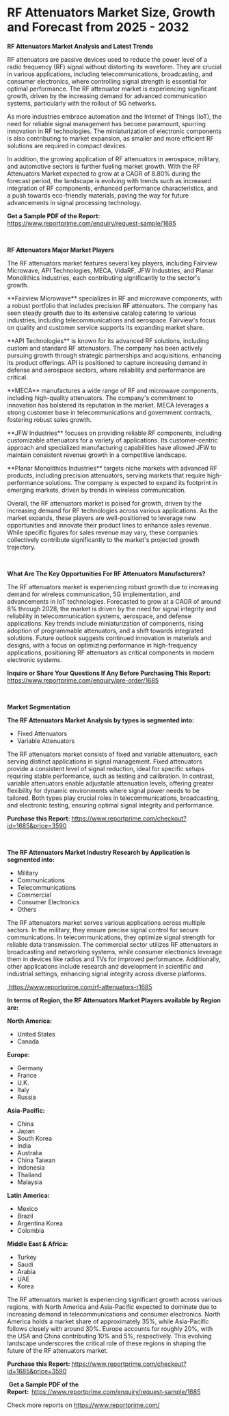 <p><h1>RF Attenuators Market Size, Growth and Forecast from 2025 - 2032</h1></p><p><strong>RF Attenuators Market Analysis and Latest Trends</strong></p>
<p><p>RF attenuators are passive devices used to reduce the power level of a radio frequency (RF) signal without distorting its waveform. They are crucial in various applications, including telecommunications, broadcasting, and consumer electronics, where controlling signal strength is essential for optimal performance. The RF attenuator market is experiencing significant growth, driven by the increasing demand for advanced communication systems, particularly with the rollout of 5G networks. </p><p>As more industries embrace automation and the Internet of Things (IoT), the need for reliable signal management has become paramount, spurring innovation in RF technologies. The miniaturization of electronic components is also contributing to market expansion, as smaller and more efficient RF solutions are required in compact devices.</p><p>In addition, the growing application of RF attenuators in aerospace, military, and automotive sectors is further fueling market growth. With the RF Attenuators Market expected to grow at a CAGR of 8.80% during the forecast period, the landscape is evolving with trends such as increased integration of RF components, enhanced performance characteristics, and a push towards eco-friendly materials, paving the way for future advancements in signal processing technology.</p></p>
<p><strong>Get a Sample PDF of the Report:&nbsp;</strong> <a href="https://www.reportprime.com/enquiry/request-sample/1685?utm_campaign=2797&utm_medium=2&utm_source=Github&utm_content=ia&utm_term=18032025&utm_id=rf-attenuators">https://www.reportprime.com/enquiry/request-sample/1685</a></p>
<p>&nbsp;</p>
<p><strong>RF Attenuators Major Market Players</strong></p>
<p><p>The RF attenuators market features several key players, including Fairview Microwave, API Technologies, MECA, VidaRF, JFW Industries, and Planar Monolithics Industries, each contributing significantly to the sector's growth.</p><p>**Fairview Microwave** specializes in RF and microwave components, with a robust portfolio that includes precision RF attenuators. The company has seen steady growth due to its extensive catalog catering to various industries, including telecommunications and aerospace. Fairview's focus on quality and customer service supports its expanding market share.</p><p>**API Technologies** is known for its advanced RF solutions, including custom and standard RF attenuators. The company has been actively pursuing growth through strategic partnerships and acquisitions, enhancing its product offerings. API is positioned to capture increasing demand in defense and aerospace sectors, where reliability and performance are critical.</p><p>**MECA** manufactures a wide range of RF and microwave components, including high-quality attenuators. The company's commitment to innovation has bolstered its reputation in the market. MECA leverages a strong customer base in telecommunications and government contracts, fostering robust sales growth.</p><p>**JFW Industries** focuses on providing reliable RF components, including customizable attenuators for a variety of applications. Its customer-centric approach and specialized manufacturing capabilities have allowed JFW to maintain consistent revenue growth in a competitive landscape.</p><p>**Planar Monolithics Industries** targets niche markets with advanced RF products, including precision attenuators, serving markets that require high-performance solutions. The company is expected to expand its footprint in emerging markets, driven by trends in wireless communication.</p><p>Overall, the RF attenuators market is poised for growth, driven by the increasing demand for RF technologies across various applications. As the market expands, these players are well-positioned to leverage new opportunities and innovate their product lines to enhance sales revenue. While specific figures for sales revenue may vary, these companies collectively contribute significantly to the market's projected growth trajectory.</p></p>
<p>&nbsp;</p>
<p><strong>What Are The Key Opportunities For RF Attenuators Manufacturers?</strong></p>
<p><p>The RF attenuators market is experiencing robust growth due to increasing demand for wireless communication, 5G implementation, and advancements in IoT technologies. Forecasted to grow at a CAGR of around 8% through 2028, the market is driven by the need for signal integrity and reliability in telecommunication systems, aerospace, and defense applications. Key trends include miniaturization of components, rising adoption of programmable attenuators, and a shift towards integrated solutions. Future outlook suggests continued innovation in materials and designs, with a focus on optimizing performance in high-frequency applications, positioning RF attenuators as critical components in modern electronic systems.</p></p>
<p><strong>Inquire or Share Your Questions If Any Before Purchasing This Report:</strong> <a href="https://www.reportprime.com/enquiry/pre-order/1685?utm_campaign=2797&utm_medium=2&utm_source=Github&utm_content=ia&utm_term=18032025&utm_id=rf-attenuators">https://www.reportprime.com/enquiry/pre-order/1685</a></p>
<p>&nbsp;</p>
<p><strong>Market Segmentation</strong></p>
<p><strong>The RF Attenuators Market Analysis by types is segmented into:</strong></p>
<p><ul><li>Fixed Attenuators</li><li>Variable Attenuators</li></ul></p>
<p><p>The RF attenuators market consists of fixed and variable attenuators, each serving distinct applications in signal management. Fixed attenuators provide a consistent level of signal reduction, ideal for specific setups requiring stable performance, such as testing and calibration. In contrast, variable attenuators enable adjustable attenuation levels, offering greater flexibility for dynamic environments where signal power needs to be tailored. Both types play crucial roles in telecommunications, broadcasting, and electronic testing, ensuring optimal signal integrity and performance.</p></p>
<p><strong>Purchase this Report:&nbsp;</strong><a href="https://www.reportprime.com/checkout?id=1685&price=3590&utm_campaign=2797&utm_medium=2&utm_source=Github&utm_content=ia&utm_term=18032025&utm_id=rf-attenuators">https://www.reportprime.com/checkout?id=1685&price=3590</a></p>
<p>&nbsp;</p>
<p><strong>The RF Attenuators Market Industry Research by Application is segmented into:</strong></p>
<p><ul><li>Military</li><li>Communications</li><li>Telecommunications</li><li>Commercial</li><li>Consumer Electronics</li><li>Others</li></ul></p>
<p><p>The RF attenuators market serves various applications across multiple sectors. In the military, they ensure precise signal control for secure communications. In telecommunications, they optimize signal strength for reliable data transmission. The commercial sector utilizes RF attenuators in broadcasting and networking systems, while consumer electronics leverage them in devices like radios and TVs for improved performance. Additionally, other applications include research and development in scientific and industrial settings, enhancing signal integrity across diverse platforms.</p></p>
<p><a href="https://www.reportprime.com/rf-attenuators-r1685?utm_campaign=2797&utm_medium=2&utm_source=Github&utm_content=ia&utm_term=18032025&utm_id=rf-attenuators">&nbsp;https://www.reportprime.com/rf-attenuators-r1685</a></p>
<p><strong>In terms of Region, the RF Attenuators Market Players available by Region are:</strong></p>
<p>
    <p> <strong> North America: </strong>
        <ul>
            <li>United States</li>
            <li>Canada</li>
        </ul>
        </p> 
    <p> <strong> Europe: </strong>
        <ul>
            <li>Germany</li>
            <li>France</li>
            <li>U.K.</li>
            <li>Italy</li>
            <li>Russia</li>
        </ul>
        </p> 
    <p> <strong> Asia-Pacific: </strong>
        <ul>
            <li>China</li>
            <li>Japan</li>
            <li>South Korea</li>
            <li>India</li>
            <li>Australia</li>
            <li>China Taiwan</li>
            <li>Indonesia</li>
            <li>Thailand</li>
            <li>Malaysia</li>
        </ul>
        </p> 
    <p> <strong> Latin America: </strong>
        <ul>
            <li>Mexico</li>
            <li>Brazil</li>
            <li>Argentina Korea</li>
            <li>Colombia</li>
        </ul>
        </p> 
    <p> <strong> Middle East & Africa: </strong>
        <ul>
            <li>Turkey</li>
            <li>Saudi</li>
            <li>Arabia</li>
            <li>UAE</li>
            <li>Korea</li>
        </ul>
    </p>
    </p>
<p><p>The RF attenuators market is experiencing significant growth across various regions, with North America and Asia-Pacific expected to dominate due to increasing demand in telecommunications and consumer electronics. North America holds a market share of approximately 35%, while Asia-Pacific follows closely with around 30%. Europe accounts for roughly 20%, with the USA and China contributing 10% and 5%, respectively. This evolving landscape underscores the critical role of these regions in shaping the future of the RF attenuators market.</p></p>
<p><strong>Purchase this Report: </strong><a href="https://www.reportprime.com/checkout?id=1685&price=3590&utm_campaign=2797&utm_medium=2&utm_source=Github&utm_content=ia&utm_term=18032025&utm_id=rf-attenuators">https://www.reportprime.com/checkout?id=1685&price=3590</a></p>
<p>&nbsp;<strong>Get a Sample PDF of the Report:&nbsp;&nbsp;</strong><a href="https://www.reportprime.com/enquiry/request-sample/1685?utm_campaign=2797&utm_medium=2&utm_source=Github&utm_content=ia&utm_term=18032025&utm_id=rf-attenuators">https://www.reportprime.com/enquiry/request-sample/1685</a></p>
<p><strong></strong></p>
<p>Check more reports on <a href="https://www.reportprime.com/?utm_campaign=2797&utm_medium=2&utm_source=Github&utm_content=ia&utm_term=18032025&utm_id=rf-attenuators">https://www.reportprime.com/</a></p>